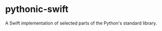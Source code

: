 pythonic-swift
==============

A Swift implementation of selected parts of the Python's standard library.
